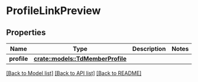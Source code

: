 # ProfileLinkPreview

## Properties

Name | Type | Description | Notes
------------ | ------------- | ------------- | -------------
**profile** | [**crate::models::TdMemberProfile**](TD_MemberProfile.md) |  | 

[[Back to Model list]](../README.md#documentation-for-models) [[Back to API list]](../README.md#documentation-for-api-endpoints) [[Back to README]](../README.md)


